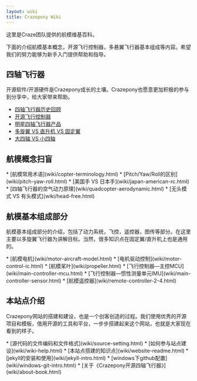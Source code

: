 ```yaml
---
layout: wiki
title: Crazepony Wiki
---
```


<div class="jumbotron">
    <p class="lead">这里是Craze团队提供的航模维基百科。</p>
    <p class="lead">下面的介绍航模基本概念，开源飞行控制器，多悬翼飞行器基本组成等内容。希望我们的努力能够为新手入门提供帮助和指导。 </p>
</div>

<h2 id="quadcopter">四轴飞行器</h2>
<p>开源软件/开源硬件是Crazepony成长的土壤。Crazepony也愿意更加积极的参与到分享中，给大家带来帮助。</p>

* [四轴飞行器历史回顾](wiki/quadcopter-history.html)
* [开源飞行控制器](wiki/opensource-quadcopter.html)
* [明星四轴飞行器产品](wiki/quadcopter-star.html)
* [多旋翼 VS 直升机 VS 固定翼](wiki/heli-quad-fix-copter.html)
* [大四轴 VS 小四轴](wiki/large-small-quadcopter.html)

<h2 id="copter-term">航模概念扫盲</h2>
* [航模常用术语](wiki/copter-terminology.html)
* [Pitch/Yaw/Roll的区别](wiki/pitch-yaw-roll.html)
* [美国手 VS 日本手](wiki/japan-american-rc.html)
* [四轴飞行器的空气动力原理](wiki/quadcopter-aerodynamic.html)
* [无头模式 VS 有头模式](wiki/head-free.html)

<h2 id="copter">航模基本组成部分</h2>
<p>航模基本组成部分的介绍，包括了动力系统，飞控，遥控器，图传等部分。在这里主要以多旋翼飞行器为讲解目标。当然，很多知识点在固定翼/直升机上也是通用的。</p>
* [航模电机](wiki/motor-aircraft-model.html)
* [电机驱动控制](wiki/motor-control-ic.html)
* [航模桨叶](wiki/propeller.html)
* [飞行控制器—主控MCU](wiki/main-controller-mcu.html)
* [飞行控制器—惯性测量单元IMU](wiki/main-controller-sensor.html)
* [航模遥控器](wiki/remote-controller-2-4.html)


<h2 id="other">本站点介绍</h2>
<p>Crazepony网站的搭建和建设，也是一个创客创造的过程。我们使用优秀的开源项目和模板，借用开源的工具和平台，一步步搭建起来这个网站，也就是大家现在看到的样子。</p>
* [源代码的文件编码和文件格式](wiki/source-setting.html)
* [如何参与站点建设](wiki/wiki-help.html)
* [本站点搭建的知识点](wiki/website-readme.html)
* [jekyll的安装和使用](wiki/jekyll-intro.html)
* [windows下github配置](wiki/windows-git-intro.html)
* [关于《Crazepony开源四轴飞行器》](wiki/about-book.html)
